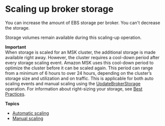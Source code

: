 # Scaling up broker storage<a name="msk-update-storage"></a>

You can increase the amount of EBS storage per broker\. You can't decrease the storage\. 

Storage volumes remain available during this scaling\-up operation\.

**Important**  
When storage is scaled for an MSK cluster, the additional storage is made available right away\. However, the cluster requires a cool\-down period after every storage scaling event\. Amazon MSK uses this cool\-down period to optimize the cluster before it can be scaled again\. This period can range from a minimum of 6 hours to over 24 hours, depending on the cluster’s storage size and utilization and on traffic\. This is applicable for both auto scaling events and manual scaling using the [UpdateBrokerStorage](https://docs.aws.amazon.com/msk/1.0/apireference/clusters-clusterarn-nodes-storage.html#UpdateBrokerStorage) operation\. For information about right\-sizing your storage, see [Best Practices](bestpractices.md)\. 

**Topics**
+ [Automatic scaling](msk-autoexpand.md)
+ [Manual scaling](manually-expand-storage.md)